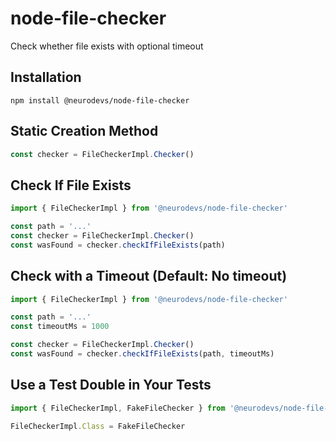 # node-file-checker
Check whether file exists with optional timeout

## Installation

`npm install @neurodevs/node-file-checker`

## Static Creation Method

```typescript
const checker = FileCheckerImpl.Checker()
```

## Check If File Exists

```typescript
import { FileCheckerImpl } from '@neurodevs/node-file-checker'

const path = '...'
const checker = FileCheckerImpl.Checker()
const wasFound = checker.checkIfFileExists(path)
```

## Check with a Timeout (Default: No timeout)

```typescript
import { FileCheckerImpl } from '@neurodevs/node-file-checker'

const path = '...'
const timeoutMs = 1000

const checker = FileCheckerImpl.Checker()
const wasFound = checker.checkIfFileExists(path, timeoutMs)
```


## Use a Test Double in Your Tests

```typescript
import { FileCheckerImpl, FakeFileChecker } from '@neurodevs/node-file-checker'

FileCheckerImpl.Class = FakeFileChecker
```